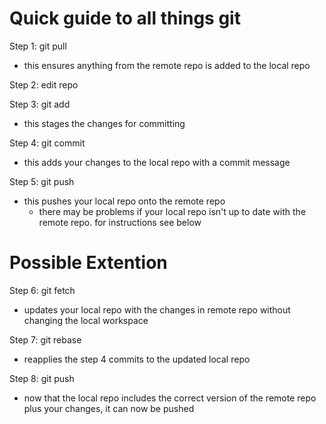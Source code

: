 # Quick guide to all things git

Step 1: git pull
- this ensures anything from the remote repo is added to the local repo

Step 2: edit repo

Step 3: git add
- this stages the changes for committing

Step 4: git commit
- this adds your changes to the local repo with a commit message

Step 5: git push
- this pushes your local repo onto the remote repo
    - there may be problems if your local repo isn't up to date with the remote repo. for instructions see below

# Possible Extention
Step 6: git fetch
- updates your local repo with the changes in remote repo without changing the local workspace

Step 7: git rebase
-  reapplies the step 4 commits to the updated local repo

Step 8: git push
- now that the local repo includes the correct version of the remote repo plus your changes, it can now be pushed
